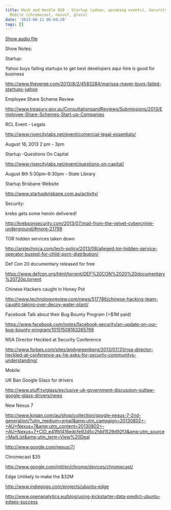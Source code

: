 ```yaml
---
title: Hack and Heckle 026 - Startup (yahoo, upcoming events), Security (TOR, defcon)
  Mobile (chromecast, nexus7, glass)
date: '2013-08-11 06:04:20'
tags: []
---
```


<a href="https://drive.google.com/open?id=0B3KFoVQ01nUJbXFDNmpIc0UtVEE">Show audio file</a>

Show Notes:

Startup:

Yahoo buys failing startups to get best developers aqui-hire is good for business

http://www.theverge.com/2013/8/2/4583284/marissa-mayer-buys-failed-startups-yahoo


Employee Share Scheme Review

http://www.treasury.gov.au/ConsultationsandReviews/Submissions/2013/Employee-Share-Schemes-Start-up-Companies


RCL Event - Legals

http://www.rivercitylabs.net/event/comercial-legal-essentials/

August 16, 2013 2 pm - 3pm


Startup -Questions On Capital

http://www.rivercitylabs.net/event/questions-on-capital/

August 8th 5:30pm-6:30pm - State Library


Startup Brisbane Website

http://www.startupbrisbane.com.au/activity/


Security:

krebs gets some heroin delivered!

http://krebsonsecurity.com/2013/07/mail-from-the-velvet-cybercrime-underground/#more-21799


TOR hidden services taken down

http://arstechnica.com/tech-policy/2013/08/alleged-tor-hidden-service-operator-busted-for-child-porn-distribution/


Def Con 20 documentary released for free

https://www.defcon.org/html/torrent/DEF%20CON%2020%20documentary%20720p.torrent


Chinese Hackers caught in Honey Pot

http://www.technologyreview.com/news/517786/chinese-hacking-team-caught-taking-over-decoy-water-plant/


Facebook Talk about their Bug Bounty Program (&gt;$1M paid)

https://www.facebook.com/notes/facebook-security/an-update-on-our-bug-bounty-program/10151508163265766


NSA Director Heckled at Security Conference

http://www.forbes.com/sites/andygreenberg/2013/07/31/nsa-director-heckled-at-conference-as-he-asks-for-security-communitys-understanding/

Mobile:

UK Ban Google Glass for drivers

http://www.stuff.tv/glass/exclusive-uk-government-discussion-outlaw-google-glass-drivers/news


New Nexus 7

http://www.kogan.com/au/shop/collection/google-nexus-7-2nd-generation/?utm_medium=email&amp;utm_campaign=20130802+-+AU+Nexus+7&amp;utm_content=20130802+-+AU+Nexus+7+CID_e41fb1416edcfe92d5c2fdd1529d92f3&amp;utm_source=MailList&amp;utm_term=View%20Deal

http://www.google.com/nexus/7/


Chromecast $35

http://www.google.com/intl/en/chrome/devices/chromecast/


Edge Unlikely to make the $32M

http://www.indiegogo.com/projects/ubuntu-edge

http://www.openanalytics.eu/blog/using-kickstarter-data-predict-ubuntu-edges-success
